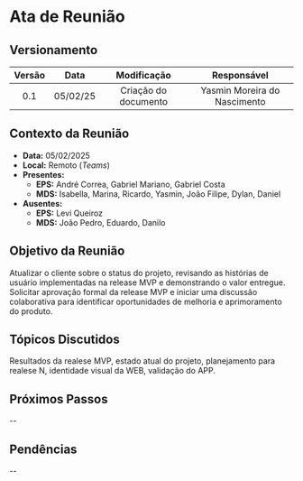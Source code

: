 # Ata de Reunião 

## Versionamento 

| Versão | Data | Modificação | Responsável |
| :-: | :-: | :-: | :-: |
| 0.1 | 05/02/25 | Criação do documento | Yasmin Moreira do Nascimento |

## Contexto da Reunião 

* **Data:** 05/02/2025
* **Local:** Remoto (*Teams*)
* **Presentes:**
  * **EPS:** André Correa, Gabriel Mariano, Gabriel Costa
  * **MDS:** Isabella, Marina, Ricardo, Yasmin, João Filipe, Dylan, Daniel
* **Ausentes:**
  * **EPS:** Levi Queiroz
  * **MDS:** João Pedro, Eduardo, Danilo

## Objetivo da Reunião
  Atualizar o cliente sobre o status do projeto, revisando as histórias de usuário implementadas na release MVP e demonstrando o valor entregue. Solicitar aprovação formal da release MVP e iniciar uma discussão colaborativa para identificar oportunidades de melhoria e aprimoramento do produto.

## Tópicos Discutidos

  Resultados da realese MVP, estado atual do projeto, planejamento para realese N, identidade visual da WEB, validação do APP.

## Próximos Passos
--

## Pendências
--


